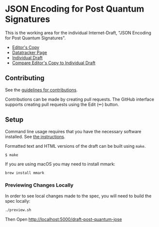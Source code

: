 # JSON Encoding for Post Quantum Signatures

This is the working area for the individual Internet-Draft, "JSON Encoding for Post Quantum Signatures".

* [Editor's Copy](https://mesur-io.github.io/post-quantum-signatures/#go.draft-post-quantum-signatures.html)
* [Datatracker Page](https://datatracker.ietf.org/doc/draft-post-quantum-signatures)
* [Individual Draft](https://datatracker.ietf.org/doc/html/draft-post-quantum-signatures)
* [Compare Editor's Copy to Individual Draft](https://mesur-io.github.io/post-quantum-signatures/#go.draft-post-quantum-signatures.diff)


## Contributing

See the
[guidelines for contributions](https://github.com/mesur-io/post-quantum-signatures/blob/main/CONTRIBUTING.md).

Contributions can be made by creating pull requests.
The GitHub interface supports creating pull requests using the Edit (✏) button.


## Setup

Command line usage requires that you have the necessary software installed.  See
[the instructions](https://github.com/martinthomson/i-d-template/blob/main/doc/SETUP.md).


Formatted text and HTML versions of the draft can be built using `make`.

```sh
$ make
```

If you are using macOS you may need to install mmark:

```
brew install mmark
```

### Previewing Changes Locally

In order to see local changes made to the spec, you will need to build the spec
locally:

```sh
./preview.sh
```

Then Open [http://localhost:5000/draft-post-quantum-jose](http://localhost:5000/draft-post-quantum-jose)
